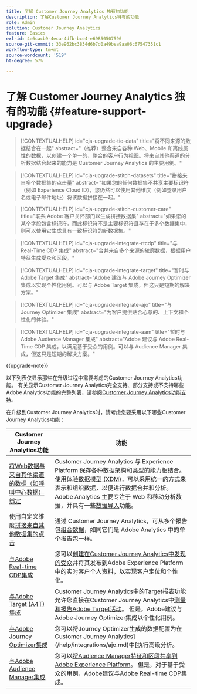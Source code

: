 ```yaml
---
title: 了解 Customer Journey Analytics 独有的功能
description: 了解Customer Journey Analytics特有的功能
role: Admin
solution: Customer Journey Analytics
feature: Basics
exl-id: 4e6cacb9-4eca-4dfb-bce4-e69850507596
source-git-commit: 33e962bc3834d6b7d0a49bea9aa06c67547351c1
workflow-type: tm+mt
source-wordcount: '519'
ht-degree: 57%

---
```


# 了解 Customer Journey Analytics 独有的功能 {#feature-support-upgrade}

<!-- markdownlint-disable MD034 -->

>[!CONTEXTUALHELP]
>id="cja-upgrade-tie-data"
>title="将不同来源的数据结合在一起"
>abstract="（推荐）整合来自各种 Web、Mobile 和离线属性的数据，以创建一个单一的、整合的客户行为视图。将来自其他渠道的分析数据结合起来的能力是 Customer Journey Analytics 的主要用例。"

<!-- markdownlint-enable MD034 -->

<!-- markdownlint-disable MD034 -->

>[!CONTEXTUALHELP]
>id="cja-upgrade-stitch-datasets"
>title="拼接来自多个数据集的点击量"
>abstract="如果您的任何数据集不共享主要标识符（例如 Experience Cloud ID），您仍然可以使用其他维度（例如登录用户名或电子邮件地址）将该数据拼接在一起。"

<!-- markdownlint-enable MD034 -->

<!-- markdownlint-disable MD034 -->

>[!CONTEXTUALHELP]
>id="cja-upgrade-stitch-customer-care"
>title="联系 Adobe 客户关怀部门以生成拼接数据集"
>abstract="如果您的某个字段包含标识符，而此标识符不是主要标识符且存在于多个数据集中，则可以使用它生成具有一致标识符的新数据集。"

<!-- markdownlint-enable MD034 -->

<!-- markdownlint-disable MD034 -->

>[!CONTEXTUALHELP]
>id="cja-upgrade-integrate-rtcdp"
>title="与 Real-Time CDP 集成"
>abstract="合并来自多个来源的轮廓数据，根据用户特征生成受众和区段。"

<!-- markdownlint-enable MD034 -->

<!-- markdownlint-disable MD034 -->

>[!CONTEXTUALHELP]
>id="cja-upgrade-integrate-target"
>title="暂时与 Adobe Target 集成"
>abstract="Adobe 建议与 Adobe Journey Optimizer 集成以实现个性化用例。可以与 Adobe Target 集成，但这只是短期的解决方案。"

<!-- markdownlint-enable MD034 -->

<!-- markdownlint-disable MD034 -->

>[!CONTEXTUALHELP]
>id="cja-upgrade-integrate-ajo"
>title="与 Journey Optimizer 集成"
>abstract="为客户提供贴合心意的、上下文和个性化的体验。"

<!-- markdownlint-enable MD034 -->

<!-- markdownlint-disable MD034 -->

>[!CONTEXTUALHELP]
>id="cja-upgrade-integrate-aam"
>title="暂时与 Adobe Audience Manager 集成"
>abstract="Adobe 建议与 Adobe Real-Time CDP 集成，以满足基于受众的用例。可以与 Audience Manager 集成，但这只是短期的解决方案。"

<!-- markdownlint-enable MD034 -->

{{upgrade-note}}

以下列表仅显示那些在升级过程中需要考虑的Customer Journey Analytics功能。 有关显示Customer Journey Analytics完全支持、部分支持或不支持哪些Adobe Analytics功能的完整列表，请参阅[Customer Journey Analytics功能支持](/help/getting-started/aa-vs-cja/cja-aa.md)。

在升级到Customer Journey Analytics时，请考虑您要采用以下哪些Customer Journey Analytics功能：

| Customer Journey Analytics功能 | 功能 |
|---------|----------|
| [将Web数据与来自其他渠道的数据（如呼叫中心数据）绑定](https://experienceleague.adobe.com/en/docs/analytics-platform/using/cja-usecases/cross-channel/cross-channel) | Customer Journey Analytics 与 Experience Platform 保存各种数据架构和类型的能力相结合。使用[体验数据模型 (XDM)](https://experienceleague.adobe.com/docs/experience-platform/xdm/home.html)，可以采用统一的方式来表示和组织数据，以便进行数据合并和分析。Adobe Analytics 主要专注于 Web 和移动分析数据，并具有一些[数据导入](https://experienceleague.adobe.com/docs/analytics/import/home.html)功能。 |
| 使用自定义维度[拼接来自其他数据集的点击](https://experienceleague.adobe.com/en/docs/analytics-platform/using/stitching/overview) | 通过 Customer Journey Analytics，可从多个报告包[组合数据](/help/connections/combined-dataset.md)，如同它们是 Adobe Analytics 中的单个报告包一样。 |
| [与Adobe Real-time CDP集成](/help/components/audiences/audiences-overview.md) | 您可以[创建在Customer Journey Analytics中发现的受众](/help/components/audiences/audiences-overview.md)并将其发布到Adobe Experience Platform中的实时客户个人资料，以实现客户定位和个性化。 |
| [与Adobe Target (A4T)集成](/help/integrations/at.md) | Customer Journey Analytics中的Target报表功能允许您直接在Customer Journey Analytics中[测量和报告Adobe Target活动](/help/integrations/at.md)。 但是，Adobe建议与Adobe Journey Optimizer集成以个性化用例。 |
| [与Adobe Journey Optimizer集成](/help/integrations/ajo.md) | 您可以将Journey Optimizer生成的数据配置为在Customer Journey Analytics](/help/integrations/ajo.md)中[执行高级分析。 |
| [与Adobe Audience Manager集成](https://experienceleague.adobe.com/en/docs/audience-manager/user-guide/implementation-integration-guides/integration-experience-platform/aam-aep-audience-sharing) | 您可以[将Audience Manager特征和区段共享到Adobe Experience Platform](https://experienceleague.adobe.com/en/docs/audience-manager/user-guide/implementation-integration-guides/integration-experience-platform/aam-aep-audience-sharing)。 但是，对于基于受众的用例，Adobe建议与Adobe Real-time CDP集成。 |
